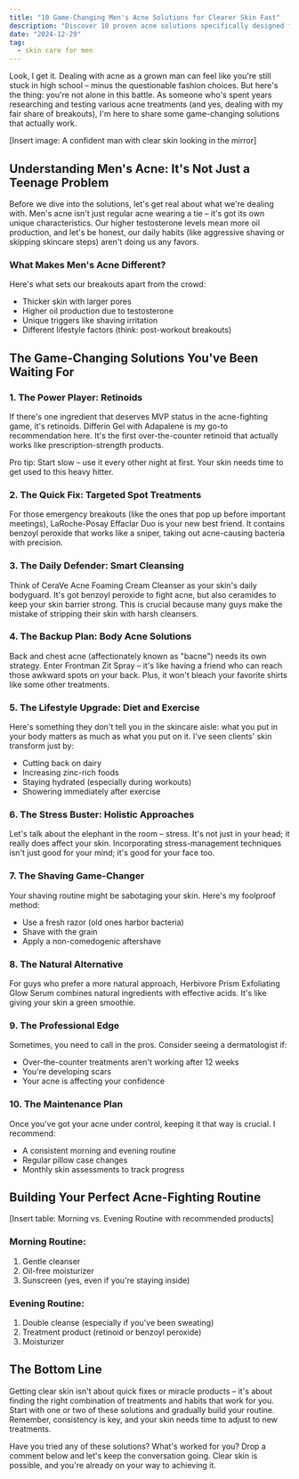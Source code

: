 ```yaml
---
title: "10 Game-Changing Men's Acne Solutions for Clearer Skin Fast"
description: "Discover 10 proven acne solutions specifically designed for men's skin. From powerful treatments to expert tips, get the clear skin you deserve with our comprehensive guide."
date: "2024-12-29"
tag:
  - skin care for men
---
```


Look, I get it. Dealing with acne as a grown man can feel like you're still stuck in high school – minus the questionable fashion choices. But here's the thing: you're not alone in this battle. As someone who's spent years researching and testing various acne treatments (and yes, dealing with my fair share of breakouts), I'm here to share some game-changing solutions that actually work.

[Insert image: A confident man with clear skin looking in the mirror]

## Understanding Men's Acne: It's Not Just a Teenage Problem

Before we dive into the solutions, let's get real about what we're dealing with. Men's acne isn't just regular acne wearing a tie – it's got its own unique characteristics. Our higher testosterone levels mean more oil production, and let's be honest, our daily habits (like aggressive shaving or skipping skincare steps) aren't doing us any favors.

### What Makes Men's Acne Different?

Here's what sets our breakouts apart from the crowd:
- Thicker skin with larger pores
- Higher oil production due to testosterone
- Unique triggers like shaving irritation
- Different lifestyle factors (think: post-workout breakouts)

## The Game-Changing Solutions You've Been Waiting For

### 1. The Power Player: Retinoids
If there's one ingredient that deserves MVP status in the acne-fighting game, it's retinoids. Differin Gel with Adapalene is my go-to recommendation here. It's the first over-the-counter retinoid that actually works like prescription-strength products.

Pro tip: Start slow – use it every other night at first. Your skin needs time to get used to this heavy hitter.

### 2. The Quick Fix: Targeted Spot Treatments
For those emergency breakouts (like the ones that pop up before important meetings), LaRoche-Posay Effaclar Duo is your new best friend. It contains benzoyl peroxide that works like a sniper, taking out acne-causing bacteria with precision.

### 3. The Daily Defender: Smart Cleansing
Think of CeraVe Acne Foaming Cream Cleanser as your skin's daily bodyguard. It's got benzoyl peroxide to fight acne, but also ceramides to keep your skin barrier strong. This is crucial because many guys make the mistake of stripping their skin with harsh cleansers.

### 4. The Backup Plan: Body Acne Solutions
Back and chest acne (affectionately known as "bacne") needs its own strategy. Enter Frontman Zit Spray – it's like having a friend who can reach those awkward spots on your back. Plus, it won't bleach your favorite shirts like some other treatments.

### 5. The Lifestyle Upgrade: Diet and Exercise
Here's something they don't tell you in the skincare aisle: what you put in your body matters as much as what you put on it. I've seen clients' skin transform just by:
- Cutting back on dairy
- Increasing zinc-rich foods
- Staying hydrated (especially during workouts)
- Showering immediately after exercise

### 6. The Stress Buster: Holistic Approaches
Let's talk about the elephant in the room – stress. It's not just in your head; it really does affect your skin. Incorporating stress-management techniques isn't just good for your mind; it's good for your face too.

### 7. The Shaving Game-Changer
Your shaving routine might be sabotaging your skin. Here's my foolproof method:
- Use a fresh razor (old ones harbor bacteria)
- Shave with the grain
- Apply a non-comedogenic aftershave

### 8. The Natural Alternative
For guys who prefer a more natural approach, Herbivore Prism Exfoliating Glow Serum combines natural ingredients with effective acids. It's like giving your skin a green smoothie.

### 9. The Professional Edge
Sometimes, you need to call in the pros. Consider seeing a dermatologist if:
- Over-the-counter treatments aren't working after 12 weeks
- You're developing scars
- Your acne is affecting your confidence

### 10. The Maintenance Plan
Once you've got your acne under control, keeping it that way is crucial. I recommend:
- A consistent morning and evening routine
- Regular pillow case changes
- Monthly skin assessments to track progress

## Building Your Perfect Acne-Fighting Routine

[Insert table: Morning vs. Evening Routine with recommended products]

### Morning Routine:
1. Gentle cleanser
2. Oil-free moisturizer
3. Sunscreen (yes, even if you're staying inside)

### Evening Routine:
1. Double cleanse (especially if you've been sweating)
2. Treatment product (retinoid or benzoyl peroxide)
3. Moisturizer

## The Bottom Line

Getting clear skin isn't about quick fixes or miracle products – it's about finding the right combination of treatments and habits that work for you. Start with one or two of these solutions and gradually build your routine. Remember, consistency is key, and your skin needs time to adjust to new treatments.

Have you tried any of these solutions? What's worked for you? Drop a comment below and let's keep the conversation going. Clear skin is possible, and you're already on your way to achieving it.